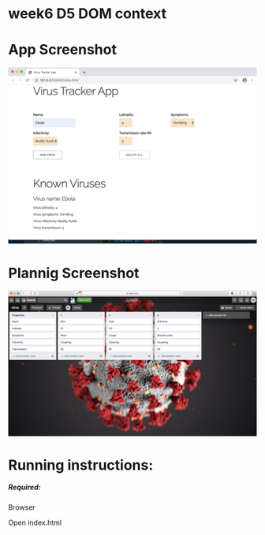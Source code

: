 # week6 D5 DOM context

# App Screenshot
![app](ux/app.png)

# Plannig Screenshot
![planning](ux/planning.jpg)

# Running instructions:

##### Required:
Browser
  
Open index.html
